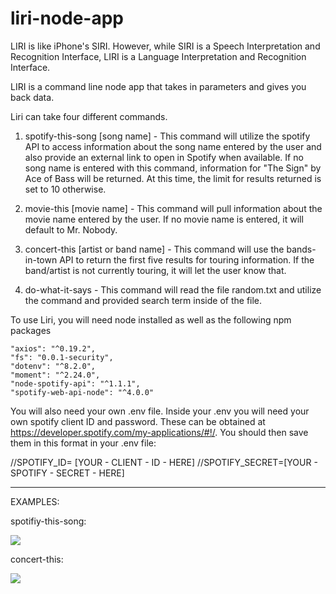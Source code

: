 # liri-node-app
LIRI is like iPhone's SIRI. However, while SIRI is a Speech Interpretation and Recognition Interface, LIRI is a Language Interpretation and Recognition Interface. 

LIRI is a command line node app that takes in parameters and gives you back data.

Liri can take four different commands. 

1. spotify-this-song [song name] - This command will utilize the spotify API to access information about the song name entered by the user and also provide an external link to open in Spotify when available. If no song name is entered with this command, information for "The Sign" by Ace of Bass will be returned. At this time, the limit for results returned is set to 10 otherwise.

2. movie-this [movie name] - This command will pull information about the movie name entered by the user. If no movie name is entered, it will default to Mr. Nobody. 

3. concert-this [artist or band name] - This command will use the bands-in-town API to return the first five results for touring information. If the band/artist is not currently touring, it will let the user know that. 

4. do-what-it-says - This command will read the file random.txt and utilize the command and provided search term inside of the file. 

To use Liri, you will need node installed as well as the following npm packages

    "axios": "^0.19.2",
    "fs": "0.0.1-security",
    "dotenv": "^8.2.0",
    "moment": "^2.24.0",
    "node-spotify-api": "^1.1.1",
    "spotify-web-api-node": "^4.0.0"

You will also need your own .env file. Inside your .env you will need your own spotify client ID and password. These can be obtained at https://developer.spotify.com/my-applications/#!/. You should then save them in this format in your .env file: 


//SPOTIFY_ID= [YOUR - CLIENT - ID - HERE]
//SPOTIFY_SECRET=[YOUR - SPOTIFY - SECRET - HERE]

---------------------------------

EXAMPLES: 

spotifiy-this-song: 

<img src="images/spotify-this-song-big.gif"></img>

concert-this: 

<img src="images/concert-this.gif"></img>




